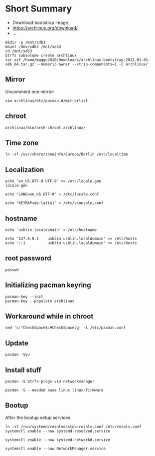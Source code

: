 # Short Summary

* Download bootstrap image
* https://archlinux.org/download/
* ...

```
mkdir -p /mnt/sdb3
mount /dev/sdb3 /mnt/sdb3
cd /mnt/sdb3
btrfs subvolume create archlinux
tar xzf /home/maggu2810/Downloads/archlinux-bootstrap-2022.01.01-x86_64.tar.gz --numeric-owner --strip-components=1 -C archlinux/
```

## Mirror

Uncomment one mirror:

```
vim archlinux/etc/pacman.d/mirrorlist
```

## chroot

```
archlinux/bin/arch-chroot archlinux/
```

## Time zone

```
ln -sf /usr/share/zoneinfo/Europe/Berlin /etc/localtime
```

## Localization

```
echo 'en_US.UTF-8 UTF-8' >> /etc/locale.gen
locale-gen
```

```
echo "LANG=en_US.UTF-8" > /etc/locale.conf
```

```
echo "KEYMAP=de-latin1" > /etc/vconsole.conf
```

## hostname

```
echo 'usblin.localdomain' > /etc/hostname
```

```
echo '127.0.0.1    usblin usblin.localdomain' >> /etc/hosts
echo '::1          usblin usblin.localdomain' >> /etc/hosts
```

## root password

```
passwd
```

## Initializing pacman keyring

```
pacman-key --init
pacman-key --populate archlinux
```

## Workaround while in chroot

```
sed 's:^CheckSpace$:#CheckSpace:g' -i /etc/pacman.conf
```

## Update

```
pacman -Syu
```

## Install stuff

```
pacman -S btrfs-progs vim networkmanager
```

```
pacman -S --needed base linux linux-firmware
```

## Bootup

After the bootup setup services

```
ln -sf /run/systemd/resolve/stub-resolv.conf /etc/resolv.conf
systemctl enable --now systemd-resolved.service

systemctl enable --now systemd-networkd.service

systemctl enable --now NetworkManager.service
```